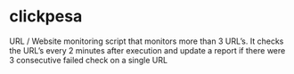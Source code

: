 # clickpesa
URL / Website monitoring script that monitors more than 3 URL’s. It checks the URL’s  every 2 minutes after execution and update a report if there were 3 consecutive failed check on a single URL 
